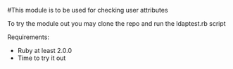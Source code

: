 #This module is to be used for checking user attributes

To try the module out you may clone the repo and run the ldaptest.rb script

Requirements:
* Ruby at least 2.0.0
* Time to try it out
